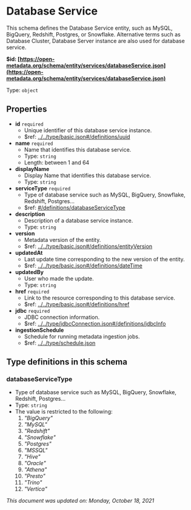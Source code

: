 # Database Service

This schema defines the Database Service entity, such as MySQL, BigQuery, Redshift, Postgres, or Snowflake. Alternative terms such as Database Cluster, Database Server instance are also used for database service.

**$id: [https://open-metadata.org/schema/entity/services/databaseService.json](https://open-metadata.org/schema/entity/services/databaseService.json)**

Type: `object`

## Properties
 - **id** `required`
   - Unique identifier of this database service instance.
   - $ref: [../../type/basic.json#/definitions/uuid](../types/basic.md#uuid)
 - **name** `required`
   - Name that identifies this database service.
   - Type: `string`
   - Length: between 1 and 64
 - **displayName**
     - Display Name that identifies this database service.
     - Type: `string`
 - **serviceType** `required`
   - Type of database service such as MySQL, BigQuery, Snowflake, Redshift, Postgres...
   - $ref: [#/definitions/databaseServiceType](#databaseservicetype)
 - **description**
   - Description of a database service instance.
   - Type: `string`
 - **version**
   - Metadata version of the entity.
   - $ref: [../../type/basic.json#/definitions/entityVersion](../types/basic.md#entityversion)
 - **updatedAt**
   - Last update time corresponding to the new version of the entity.
   - $ref: [../../type/basic.json#/definitions/dateTime](../types/basic.md#datetime)
 - **updatedBy**
   - User who made the update.
   - Type: `string`
 - **href** `required`
   - Link to the resource corresponding to this database service.
   - $ref: [../../type/basic.json#/definitions/href](../types/basic.md#href)
 - **jdbc** `required`
   - JDBC connection information.
   - $ref: [../../type/jdbcConnection.json#/definitions/jdbcInfo](../types/jdbcconnection.md#jdbcinfo)
 - **ingestionSchedule**
   - Schedule for running metadata ingestion jobs.
   - $ref: [../../type/schedule.json](../types/schedule.md)


## Type definitions in this schema

### databaseServiceType

- Type of database service such as MySQL, BigQuery, Snowflake, Redshift, Postgres...
- Type: `string`
- The value is restricted to the following: 
  1. _"BigQuery"_
  2. _"MySQL"_
  3. _"Redshift"_
  4. _"Snowflake"_
  5. _"Postgres"_
  6. _"MSSQL"_
  7. _"Hive"_
  8. _"Oracle"_
  9. _"Athena"_
  10. _"Presto"_
  11. _"Trino"_
  12. _"Vertica"_

_This document was updated on: Monday, October 18, 2021_